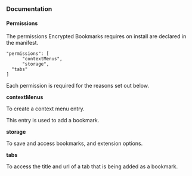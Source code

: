 ### Documentation

#### Permissions

The permissions Encrypted Bookmarks requires on install are declared in the manifest.

    "permissions": [
		  "contextMenus",
		  "storage",
      "tabs"
    ]

Each permission is required for the reasons set out below.

**contextMenus** 

To create a context menu entry. 

This entry is used to add a bookmark.

**storage**

To save and access bookmarks, and extension options.

**tabs**

To access the title and url of a tab that is being added as a bookmark.
